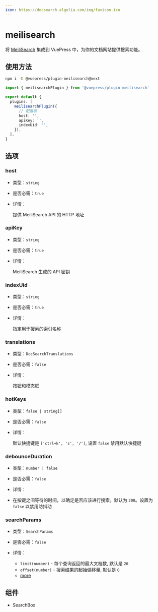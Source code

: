 ```yaml
---
icon: https://docsearch.algolia.com/img/favicon.ico
---
```


# meilisearch

<NpmBadge package="@vuepress/plugin-meilisearch" />

将 [MeiliSearch](https://www.meilisearch.com/) 集成到 VuePress 中，为你的文档网站提供搜索功能。

## 使用方法

```bash
npm i -D @vuepress/plugin-meilisearch@next
```

```ts
import { meilisearchPlugin } from '@vuepress/plugin-meilisearch'

export default {
  plugins: [
    meilisearchPlugin({
      // 配置项
      host: '',
      apiKey: '',
      indexUid: '',
    }),
  ],
}
```

## 选项

### host

- 类型：`string`

- 是否必需：`true`

- 详情：

  提供 MeiliSearch API 的 HTTP 地址

### apiKey

- 类型：`string`

- 是否必需：`true`

- 详情：

  MeiliSearch 生成的 API 密钥

### indexUid

- 类型：`string`

- 是否必需：`true`

- 详情：

  指定用于搜索的索引名称

### translations

- 类型：`DocSearchTranslations`

- 是否必需：`false`

- 详情：

  按钮和模态框

### hotKeys

- 类型：`false | string[]`

- 是否必需：`false`

- 详情：

  默认快捷键是 `['ctrl+k', 's', '/']`, 设置 `false` 禁用默认快捷键

### debounceDuration

- 类型：`number | false`

- 是否必需：`false`

- 详情：

- 在按键之间等待的时间，以确定是否应该进行搜索。默认为 `200`。设置为 `false` 以禁用防抖动

### searchParams

- 类型：`SearchParams`

- 是否必需：`false`

- 详情：

  - `limit(number)` - 每个查询返回的最大文档数, 默认是 `20`
  - `offset(number)` - 搜索结果的起始偏移量, 默认是 `0`
  - [more](https://www.meilisearch.com/docs/reference/api/search#search-parameters)

## 组件

- SearchBox

